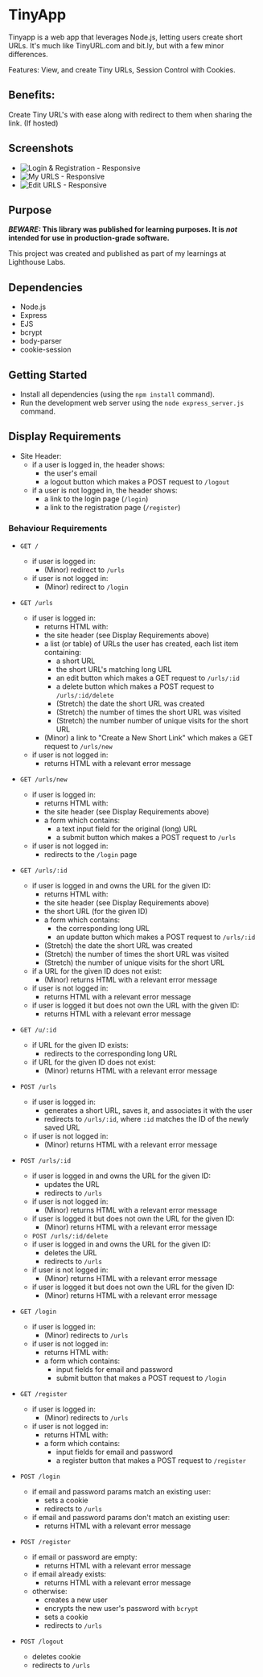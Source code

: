 # TinyApp
Tinyapp is a web app that leverages Node.js, letting users create short URLs. It's much like TinyURL.com and bit.ly, but with a few minor differences.

Features:
View, and create Tiny URLs, Session Control with Cookies.

## Benefits: 
Create Tiny URL's with ease along with redirect to them when sharing the link. (If hosted)

## Screenshots

* ![Login & Registration - Responsive](https://github.com/MattSeligman/tinyapp/blob/master/docs/login-and-registration.jpg)
* ![My URLS - Responsive](https://github.com/MattSeligman/tinyapp/blob/master/docs/my-urls.jpg)
* ![Edit URLS - Responsive](https://github.com/MattSeligman/tinyapp/blob/master/docs/edit-url.jpg)

## Purpose

**_BEWARE:_ This library was published for learning purposes. It is _not_ intended for use in production-grade software.**

This project was created and published as part of my learnings at Lighthouse Labs. 

## Dependencies

- Node.js
- Express
- EJS
- bcrypt
- body-parser
- cookie-session

## Getting Started

- Install all dependencies (using the `npm install` command).
- Run the development web server using the `node express_server.js` command.


## Display Requirements

*   Site Header:
    *   if a user is logged in, the header shows:
        *   the user's email
        *   a logout button which makes a POST request to `/logout`
    *   if a user is not logged in, the header shows:
        *   a link to the login page (`/login`)
        *   a link to the registration page (`/register`)

### Behaviour Requirements

*   `GET /`
    
    *   if user is logged in:
        *   (Minor) redirect to `/urls`
    *   if user is not logged in:
        *   (Minor) redirect to `/login`
*   `GET /urls`
    
    *   if user is logged in:
        *   returns HTML with:
        *   the site header (see Display Requirements above)
        *   a list (or table) of URLs the user has created, each list item containing:
            *   a short URL
            *   the short URL's matching long URL
            *   an edit button which makes a GET request to `/urls/:id`
            *   a delete button which makes a POST request to `/urls/:id/delete`
            *   (Stretch) the date the short URL was created
            *   (Stretch) the number of times the short URL was visited
            *   (Stretch) the number number of unique visits for the short URL
        *   (Minor) a link to "Create a New Short Link" which makes a GET request to `/urls/new`
    *   if user is not logged in:
        *   returns HTML with a relevant error message
*   `GET /urls/new`
    
    *   if user is logged in:
        *   returns HTML with:
        *   the site header (see Display Requirements above)
        *   a form which contains:
            *   a text input field for the original (long) URL
            *   a submit button which makes a POST request to `/urls`
    *   if user is not logged in:
        *   redirects to the `/login` page
*   `GET /urls/:id`
    
    *   if user is logged in and owns the URL for the given ID:
        *   returns HTML with:
        *   the site header (see Display Requirements above)
        *   the short URL (for the given ID)
        *   a form which contains:
            *   the corresponding long URL
            *   an update button which makes a POST request to `/urls/:id`
        *   (Stretch) the date the short URL was created
        *   (Stretch) the number of times the short URL was visited
        *   (Stretch) the number of unique visits for the short URL
    *   if a URL for the given ID does not exist:
        *   (Minor) returns HTML with a relevant error message
    *   if user is not logged in:
        *   returns HTML with a relevant error message
    *   if user is logged it but does not own the URL with the given ID:
        *   returns HTML with a relevant error message
*   `GET /u/:id`
    
    *   if URL for the given ID exists:
        *   redirects to the corresponding long URL
    *   if URL for the given ID does not exist:
        *   (Minor) returns HTML with a relevant error message
*   `POST /urls`
    
    *   if user is logged in:
        *   generates a short URL, saves it, and associates it with the user
        *   redirects to `/urls/:id`, where `:id` matches the ID of the newly saved URL
    *   if user is not logged in:
        *   (Minor) returns HTML with a relevant error message
*   `POST /urls/:id`
    
    *   if user is logged in and owns the URL for the given ID:
        *   updates the URL
        *   redirects to `/urls`
    *   if user is not logged in:
        *   (Minor) returns HTML with a relevant error message
    *   if user is logged it but does not own the URL for the given ID:
        *   (Minor) returns HTML with a relevant error message
    *   `POST /urls/:id/delete`
    *   if user is logged in and owns the URL for the given ID:
        *   deletes the URL
        *   redirects to `/urls`
    *   if user is not logged in:
        *   (Minor) returns HTML with a relevant error message
    *   if user is logged it but does not own the URL for the given ID:
        *   (Minor) returns HTML with a relevant error message
*   `GET /login`
    
    *   if user is logged in:
        *   (Minor) redirects to `/urls`
    *   if user is not logged in:
        *   returns HTML with:
        *   a form which contains:
            *   input fields for email and password
            *   submit button that makes a POST request to `/login`
*   `GET /register`
    
    *   if user is logged in:
        *   (Minor) redirects to `/urls`
    *   if user is not logged in:
        *   returns HTML with:
        *   a form which contains:
            *   input fields for email and password
            *   a register button that makes a POST request to `/register`
*   `POST /login`
    
    *   if email and password params match an existing user:
        *   sets a cookie
        *   redirects to `/urls`
    *   if email and password params don't match an existing user:
        *   returns HTML with a relevant error message
*   `POST /register`
    
    *   if email or password are empty:
        *   returns HTML with a relevant error message
    *   if email already exists:
        *   returns HTML with a relevant error message
    *   otherwise:
        *   creates a new user
        *   encrypts the new user's password with `bcrypt`
        *   sets a cookie
        *   redirects to `/urls`
*   `POST /logout`
    
    *   deletes cookie
    *   redirects to `/urls`